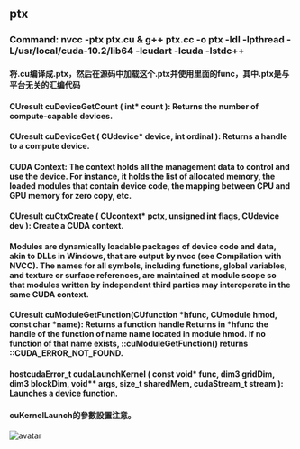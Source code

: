 ## ptx

### Command: nvcc -ptx ptx.cu & g++ ptx.cc -o ptx -ldl -lpthread -L/usr/local/cuda-10.2/lib64 -lcudart -lcuda -lstdc++ 

#### 将.cu编译成.ptx，然后在源码中加载这个.ptx并使用里面的func，其中.ptx是与平台无关的汇编代码

#### CUresult cuDeviceGetCount ( int* count ): Returns the number of compute-capable devices. 

#### CUresult cuDeviceGet ( CUdevice* device, int  ordinal ): Returns a handle to a compute device.

#### CUDA Context: The context holds all the management data to control and use the device. For instance, it holds the list of allocated memory, the loaded modules that contain device code, the mapping between CPU and GPU memory for zero copy, etc.

#### CUresult cuCtxCreate ( CUcontext* pctx, unsigned int  flags, CUdevice dev ): Create a CUDA context. 

#### Modules are dynamically loadable packages of device code and data, akin to DLLs in Windows, that are output by nvcc (see Compilation with NVCC). The names for all symbols, including functions, global variables, and texture or surface references, are maintained at module scope so that modules written by independent third parties may interoperate in the same CUDA context. 


#### CUresult cuModuleGetFunction(CUfunction *hfunc, CUmodule hmod, const char *name): Returns a function handle Returns in *hfunc the handle of the function of name name located in module hmod. If no function of that name exists, ::cuModuleGetFunction() returns ::CUDA_ERROR_NOT_FOUND.

#### __host__ ​cudaError_t cudaLaunchKernel ( const void* func, dim3 gridDim, dim3 blockDim, void** args, size_t sharedMem, cudaStream_t stream ): Launches a device function. 

#### cuKernelLaunch的參數設置注意。

![avatar](http://docs.nvidia.com/cuda/parallel-thread-execution/graphics/memory-hierarchy.png)